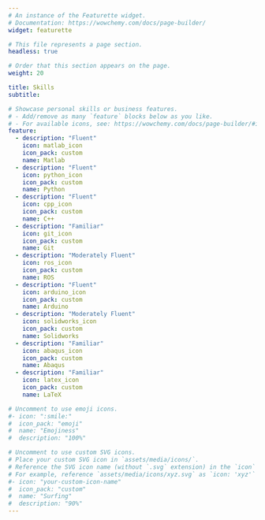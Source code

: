 ```yaml
---
# An instance of the Featurette widget.
# Documentation: https://wowchemy.com/docs/page-builder/
widget: featurette

# This file represents a page section.
headless: true

# Order that this section appears on the page.
weight: 20

title: Skills
subtitle:

# Showcase personal skills or business features.
# - Add/remove as many `feature` blocks below as you like.
# - For available icons, see: https://wowchemy.com/docs/page-builder/#icons
feature:
  - description: "Fluent" 
    icon: matlab_icon
    icon_pack: custom
    name: Matlab
  - description: "Fluent"
    icon: python_icon
    icon_pack: custom
    name: Python
  - description: "Fluent"
    icon: cpp_icon
    icon_pack: custom
    name: C++
  - description: "Familiar" 
    icon: git_icon
    icon_pack: custom
    name: Git
  - description: "Moderately Fluent"
    icon: ros_icon
    icon_pack: custom
    name: ROS
  - description: "Fluent"
    icon: arduino_icon
    icon_pack: custom
    name: Arduino
  - description: "Moderately Fluent"
    icon: solidworks_icon
    icon_pack: custom
    name: Solidworks
  - description: "Familiar"
    icon: abaqus_icon
    icon_pack: custom
    name: Abaqus
  - description: "Familiar"
    icon: latex_icon
    icon_pack: custom
    name: LaTeX

# Uncomment to use emoji icons.
#- icon: ":smile:"
#  icon_pack: "emoji"
#  name: "Emojiness"
#  description: "100%"

# Uncomment to use custom SVG icons.
# Place your custom SVG icon in `assets/media/icons/`.
# Reference the SVG icon name (without `.svg` extension) in the `icon` field.
# For example, reference `assets/media/icons/xyz.svg` as `icon: 'xyz'`
#- icon: "your-custom-icon-name"
#  icon_pack: "custom"
#  name: "Surfing"
#  description: "90%"
---
```

